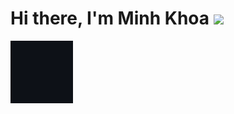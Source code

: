 # Hi there, I'm Minh Khoa <img src="https://media.giphy.com/media/hvRJCLFzcasrR4ia7z/giphy.gif" width="25px">
<a href="https://t.me/K_black202">
  <img align="left" alt="telegram" width="100px" src="https://github.com/khoa083/khoa/blob/96182a08680bf4114184bbbe08d1abad15d22917/Khoa_ne/img/1/telegram.gif?raw=true" />
</a>
